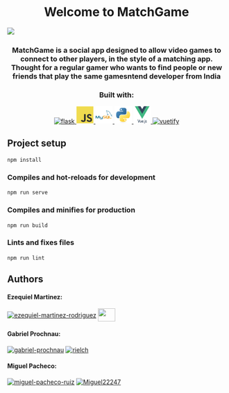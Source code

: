 <h1 align="center">Welcome to MatchGame</h1>
<img src="https://github.com/Miguel22247/MatchGame/blob/main/src/assets/GameMatch.png">
<h3 align="center">MatchGame is a social app designed to allow video games to connect to other players, in the style of a matching app. Thought for a regular gamer who wants to find people or new friends that play the same gamesntend developer from India</h3>

<h3 align="center">Built with:</h3>
<p align="center"> <a href="https://flask.palletsprojects.com/" target="_blank"> <img src="https://www.vectorlogo.zone/logos/pocoo_flask/pocoo_flask-icon.svg" alt="flask" width="40" height="40"/> </a> <a href="https://developer.mozilla.org/en-US/docs/Web/JavaScript" target="_blank"> <img src="https://raw.githubusercontent.com/devicons/devicon/master/icons/javascript/javascript-original.svg" alt="javascript" width="40" height="40"/> </a> <a href="https://www.mysql.com/" target="_blank"> <img src="https://raw.githubusercontent.com/devicons/devicon/master/icons/mysql/mysql-original-wordmark.svg" alt="mysql" width="40" height="40"/> </a> <a href="https://www.python.org" target="_blank"> <img src="https://raw.githubusercontent.com/devicons/devicon/master/icons/python/python-original.svg" alt="python" width="40" height="40"/> </a> <a href="https://vuejs.org/" target="_blank"> <img src="https://raw.githubusercontent.com/devicons/devicon/master/icons/vuejs/vuejs-original-wordmark.svg" alt="vuejs" width="40" height="40"/> </a> <a href="https://vuetifyjs.com/en/" target="_blank"> <img src="https://bestofjs.org/logos/vuetify.svg" alt="vuetify" width="40" height="40"/> </a> </p>

## Project setup
```
npm install
```

### Compiles and hot-reloads for development
```
npm run serve
```

### Compiles and minifies for production
```
npm run build
```

### Lints and fixes files
```
npm run lint
```

## Authors
<p align="center">
  <h4>Ezequiel Martinez:</h4>
<a href="https://www.linkedin.com/in/ezequiel-martinez-rodriguez/" target="blank"><img align="center" src="https://raw.githubusercontent.com/rahuldkjain/github-profile-readme-generator/master/src/images/icons/Social/linked-in-alt.svg" alt="ezequiel-martinez-rodriguez" height="30" width="40" /></a>
<a href="https://github.com/ezedksl" target="blank"><img align="center" src="https://raw.githubusercontent.com/rahuldkjain/github-profile-readme-generator/master/src/images/icons/Social/github.svg" alt="" height="30" width="40" /></a>
</p>
<p align="center">
  <h4>Gabriel Prochnau:</h4>
<a href="https://www.linkedin.com/in/gabriel-prochnau-58447a1b7/" target="blank"><img align="center" src="https://raw.githubusercontent.com/rahuldkjain/github-profile-readme-generator/master/src/images/icons/Social/linked-in-alt.svg" alt="gabriel-prochnau" height="30" width="40" /></a>
<a href="https://github.com/Rielch" target="blank"><img align="center" src="https://raw.githubusercontent.com/rahuldkjain/github-profile-readme-generator/master/src/images/icons/Social/github.svg" alt="rielch" height="30" width="40" /></a>
</p>
<p align="center">
  <h4>Miguel Pacheco:</h4>
<a href="https://linkedin.com/in/miguel-pacheco-ruiz" target="blank"><img align="center" src="https://raw.githubusercontent.com/rahuldkjain/github-profile-readme-generator/master/src/images/icons/Social/linked-in-alt.svg" alt="miguel-pacheco-ruiz" height="30" width="40" /></a>
<a href="https://github.com/Miguel22247" target="blank"><img align="center" src="https://raw.githubusercontent.com/rahuldkjain/github-profile-readme-generator/master/src/images/icons/Social/github.svg" alt="Miguel22247" height="30" width="40" /></a>
</p>

